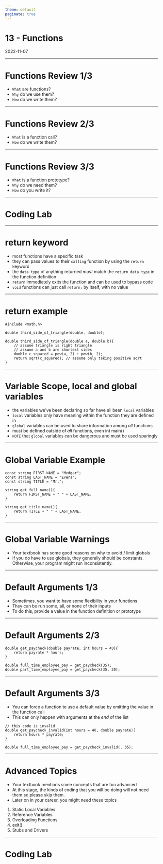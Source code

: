 ```yaml
---
theme: default
paginate: true
---
```


# 13 - Functions
2022-11-07

---

# Functions Review 1/3

- `What` are functions?
- `Why` do we use them?
- `How` do we write them?

---

# Functions Review 2/3

- `What` is a function call?
- `How` do we write them?

---

# Functions Review 3/3

- `What` is a function prototype?
- `Why` do we need them?
- `How` do you write it?

---

# Coding Lab

---

# return keyword

- most functions have a specific task
- they can pass values to their `calling` function by using the `return` keyword
- the `data type` of anything returned *must* match the `return data type` in the function definition
- `return` immediately exits the function and can be used to bypass code
- `void` functions can just call `return;` by itself, with no value

---

# return example

```
#include <math.h>

double third_side_of_triangle(double, double);

double third_side_of_triangle(double a, double b){
	// assume triangle is right triangle
	// assume a and b are shortest sides
	double c_squared = pow(a, 2) + pow(b, 2);
	return sqrt(c_squared); // assume only taking positive sqrt
}
```

---

# Variable Scope, local and global variables

- the variables we've been declaring so far have all been `local` variables
- `local` variables only have meaning within the function they are defined in
- `global` variables can be used to share information among *all* functions
- must be defined outside of *all* functions, even int main()
- `NOTE` that `global` variables can be dangerous and must be used sparingly

---

# Global Variable Example

```
const string FIRST_NAME = "Medgar";
const string LAST_NAME = "Evers";
const string TITLE = "Mr.";

string get_full_name(){
	return FIRST_NAME + " " + LAST_NAME;
}

string get_title_name(){
	return TITLE + " " + LAST_NAME;
}
```

---

# Global Variable Warnings

- Your textbook has some good reasons on why to avoid / limit globals
- If you do have to use globals, they generally should be constants. Otherwise, your program might run inconsistently.

---

# Default Arguments 1/3

- Sometimes, you want to have some flexibility in your functions
- They can be run some, all, or none of their inputs
- To do this, provide a value in the function definition or prototype

---

# Default Arguments 2/3

```
double get_paycheck(double payrate, int hours = 40){
	return payrate * hours;
}

double full_time_employee_pay = get_paycheck(35);
double part_time_employee_pay = get_paycheck(35, 20);
```

---

# Default Arguments 3/3

- You can force a function to use a default value by omitting the value in the function call
- This can only happen with arguments at the *end* of the list

```
// this code is invalid
double get_paycheck_invalid(int hours = 40, double payrate){
	return hours * payrate;
}

double full_time_employee_pay = get_paycheck_invalid(, 35);
```

---

# Advanced Topics

- Your textbook mentions some concepts that are too advanced
- At this stage, the kinds of coding that you will be doing will not need them so please skip them.
- Later on in your career, you might need these topics

1. Static Local Variables
2. Reference Variables
3. Overloading Functions
4. exit()
5. Stubs and Drivers

---

# Coding Lab
